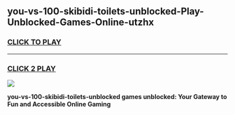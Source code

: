 
## you-vs-100-skibidi-toilets-unblocked-Play-Unblocked-Games-Online-utzhx
<h3>
<a href="https://premium76.site?title=you-vs-100-skibidi-toilets-unblocked&ref=25A">CLICK TO PLAY</a></h3>
<hr>

<h3>
<a href="https://premium76.site?title=you-vs-100-skibidi-toilets-unblocked&ref=25A">CLICK 2 PLAY</a>
  
</h3>

<a href="https://premium76.site?title=you-vs-100-skibidi-toilets-unblocked&ref=25A"><img src="https://clearcache.store/games.png"></a>


**you-vs-100-skibidi-toilets-unblocked games unblocked: Your Gateway to Fun and Accessible Online Gaming**
